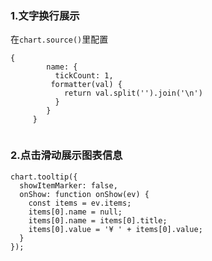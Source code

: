 ### 1.文字换行展示

在`chart.source()`里配置

```
{
        name: {
          tickCount: 1,
         formatter(val) {
            return val.split('').join('\n')
          }
        }
     }
     
```

### 2.点击滑动展示图表信息

```
chart.tooltip({
  showItemMarker: false,
  onShow: function onShow(ev) {
    const items = ev.items;
    items[0].name = null;
    items[0].name = items[0].title;
    items[0].value = '¥ ' + items[0].value;
  }
});
```



